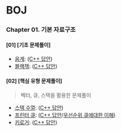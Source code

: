 # BOJ  

### Chapter 01. 기본 자료구조

#### [01] [기초 문제풀이]
* [음계](https://www.acmicpc.net/problem/2920): ([C++ 답안](2920.cpp))
* [블랙잭](https://www.acmicpc.net/problem/2798): ([C++ 답안](2798.cpp))

#### [02] [핵심 유형 문제풀이]
> 벡터, 큐, 스택을 활용한 문제풀이


* [스택 수열](https://www.acmicpc.net/problem/1874): ([C++ 답안](1874.cpp))  
* [프린터 큐](https://www.acmicpc.net/problem/1966): ([C++ 답안](1966.cpp)/[우선순위 큐에대한 이해](https://en.cppreference.com/w/cpp/container/priority_queue))  
* [키로거](https://www.acmicpc.net/problem/5397): ([C++ 답안]())  
